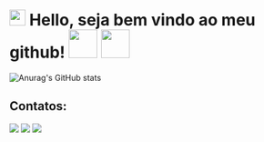 <h1 align="left">
<img src="https://media.giphy.com/media/hvRJCLFzcasrR4ia7z/giphy.gif" width="28">
Hello, seja bem vindo ao meu github!  <img src="https://media.giphy.com/media/12oufCB0MyZ1Go/giphy.gif" width="50">
  <img src="https://giphy.com/stickers/10hC8uSoLSSwQo" width="50">
</h1>

![Anurag's GitHub stats](https://github-readme-stats.vercel.app/api?username=KluverGuilherme&show_icons=true&theme=radical)
## Contatos:
<div>
<a href="https://instagram.com/klr.guilherme" target="_blank"><img src="https://img.shields.io/badge/-Instagram-%23E4405F?style=for-the-badge&logo=instagram&logoColor=white" target="_blank"></a>
<a href = "mailto:klr.guilherme@gmail.com"><img src="https://img.shields.io/badge/-Gmail-%23333?style=for-the-badge&logo=gmail&logoColor=white" target="_blank"></a>
<a href="https://www.linkedin.com/in/kluverguilherme" target="_blank"><img src="https://img.shields.io/badge/-LinkedIn-%230077B5?style=for-the-badge&logo=linkedin&logoColor=white" target="_blank"></a>   
</div>
  
